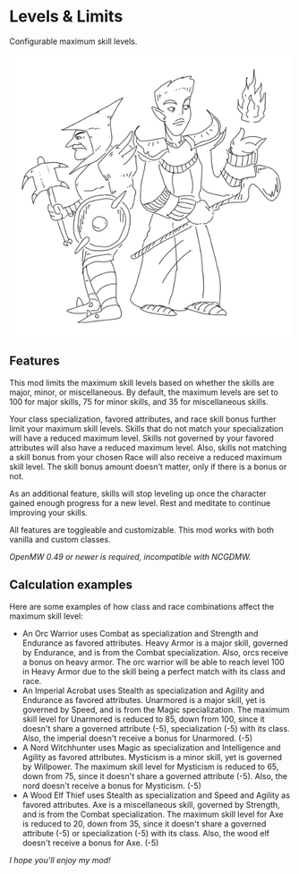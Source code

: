 # Levels & Limits

Configurable maximum skill levels.

![Two n'wahs pondering their class choices](images/nwahs.png "Two n'wahs pondering their class choices")

## Features

This mod limits the maximum skill levels based on whether the skills are major, minor, or miscellaneous. By default, the maximum levels are set to 100 for major skills, 75 for minor skills, and 35 for miscellaneous skills.

Your class specialization, favored attributes, and race skill bonus further limit your maximum skill levels. Skills that do not match your specialization will have a reduced maximum level. Skills not governed by your favored attributes will also have a reduced maximum level. Also, skills not matching a skill bonus from your chosen Race will also receive a reduced maximum skill level. The skill bonus amount doesn't matter, only if there is a bonus or not.

As an additional feature, skills will stop leveling up once the character gained enough progress for a new level. Rest and meditate to continue improving your skills.

All features are toggleable and customizable. This mod works with both vanilla and custom classes.

*OpenMW 0.49 or newer is required, incompatible with NCGDMW.*

## Calculation examples

Here are some examples of how class and race combinations affect the maximum skill level:

* An Orc Warrior uses Combat as specialization and Strength and Endurance as favored attributes. Heavy Armor is a major skill, governed by Endurance, and is from the Combat specialization. Also, orcs receive a bonus on heavy armor. The orc warrior will be able to reach level 100 in Heavy Armor due to the skill being a perfect match with its class and race.
* An Imperial Acrobat uses Stealth as specialization and Agility and Endurance as favored attributes. Unarmored is a major skill, yet is governed by Speed, and is from the Magic specialization. The maximum skill level for Unarmored is reduced to 85, down from 100, since it doesn't share a governed attribute (-5), specialization (-5) with its class. Also, the imperial doesn't receive a bonus for Unarmored. (-5)
* A Nord Witchhunter uses Magic as specialization and Intelligence and Agility as favored attributes. Mysticism is a minor skill, yet is governed by Willpower. The maximum skill level for Mysticism is reduced to 65, down from 75, since it doesn't share a governed attribute (-5). Also, the nord doesn't receive a bonus for Mysticism. (-5)
* A Wood Elf Thief uses Stealth as specialization and Speed and Agility as favored attributes. Axe is a miscellaneous skill, governed by Strength, and is from the Combat specialization. The maximum skill level for Axe is reduced to 20, down from 35, since it doesn't share a governed attribute (-5) or specialization (-5) with its class. Also, the wood elf doesn't receive a bonus for Axe. (-5)

*I hope you'll enjoy my mod!*
